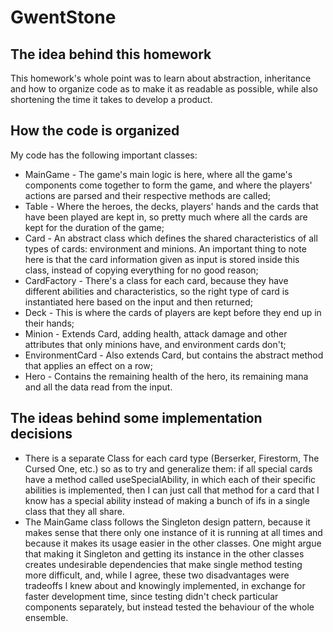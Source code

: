 # GwentStone

## The idea behind this homework

This homework's whole point was to learn about abstraction, inheritance
and how to organize code as to make it as readable as possible, while
also shortening the time it takes to develop a product.

## How the code is organized

My code has the following important classes:

- MainGame - The game's main logic is here, where all the game's
components come together to form the game, and where the players'
actions are parsed and their respective methods are called;
- Table - Where the heroes, the decks, players' hands and the cards
that have been played are kept in, so pretty much where all the cards
are kept for the duration of the game;
- Card - An abstract class which defines the shared characteristics
of all types of cards: environment and minions. An important thing to
note here is that the card information given as input is stored inside
this class, instead of copying everything for no good reason;
- CardFactory - There's a class for each card, because they have
different abilities and characteristics, so the right type of card
is instantiated here based on the input and then returned;
- Deck - This is where the cards of players are kept before they end
up in their hands;
- Minion - Extends Card, adding health, attack damage and other
attributes that only minions have, and environment cards don't;
- EnvironmentCard - Also extends Card, but contains the abstract method
that applies an effect on a row;
- Hero - Contains the remaining health of the hero, its remaining mana
and all the data read from the input.

## The ideas behind some implementation decisions

- There is a separate Class for each card type (Berserker, Firestorm,
The Cursed One, etc.) so as to try and generalize them: if all
special cards have a method called useSpecialAbility, in which each of
their specific abilities is implemented, then I can just call that
method for a card that I know has a special ability instead of making
a bunch of ifs in a single class that they all share.
- The MainGame class follows the Singleton design pattern, because it
makes sense that there only one instance of it is running at all times
and because it makes its usage easier in the other classes. One might
argue that making it Singleton and getting its instance in the other
classes creates undesirable dependencies that make single method
testing more difficult, and, while I agree, these two disadvantages
were tradeoffs I knew about and knowingly implemented, in exchange for
faster development time, since testing didn't check particular
components separately, but instead tested the behaviour of the whole
ensemble.